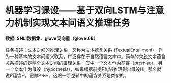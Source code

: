 # 机器学习课设——基于双向LSTM与注意力机制实现文本间语义推理任务
**数据: SNLI数据集、glove词向量（glove.6B）**<br><br>
任务描述：文本之间的推理关系，又称为文本蕴含关系 (TextualEntailment)，作为一种基本的文本间语义联系，广泛存在于自然语言文本中。简单的来说文本蕴含关系描述的是两个文本之间的推理关系，其中一个文本作为前提（premise），另一个文本作为假设（hypothesis），如果根据前提P能够推理得出假设H，那么就说P蕴含H，记做P->H。这跟一阶逻辑中的蕴含关系是类似的。
